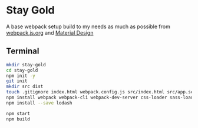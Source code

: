 # Stay Gold
A base webpack setup build to my needs as much as possible from [webpack.js.org](https://webpack.js.org/guides/getting-started/) and [Material Design](https://material.io/develop/web/docs/getting-started/)

## Terminal
```bash
mkdir stay-gold
cd stay-gold
npm init -y
git init
mkdir src dist
touch .gitignore index.html webpack.config.js src/index.html src/app.scss src/app.js
npm install webpack webpack-cli webpack-dev-server css-loader sass-loader node-sass extract-loader file-loader autoprefixer postcss-loader @babel/core @babel/cli @babel/preset-env babel-loader --save-dev
npm install --save lodash
```
```bash
npm start
npm build
```
